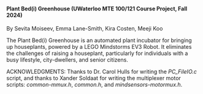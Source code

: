 #### Plant Bed(i) Greenhouse (UWaterloo MTE 100/121 Course Project, Fall 2024)
By Sevita Moiseev, Emma Lane-Smith, Kira Costen, Meeji Koo

The Plant Bed(i) Greenhouse is an automated plant incubator for bringing up houseplants, powered by a LEGO Mindstorms EV3 Robot. It eliminates the
challenges of raising a houseplant, particularly for individuals with a busy lifestyle, city-dwellers, and senior citizens.

ACKNOWLEDGMENTS:
Thanks to Dr. Carol Hulls for writing the _PC_FileIO.c_ script, and thanks to Xander Soldaat for writing the multiplexer motor scripts: _common-mmux.h_, _common.h_, and _mindsensors-motormux.h_.
